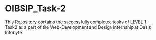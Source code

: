 # OIBSIP_Task-2
This Repository contains the successfully completed tasks of LEVEL 1 Task2 as a part of the Web-Development and Design Internship at Oasis Infobyte.  

